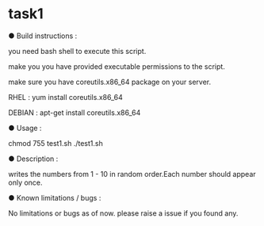 # task1
● Build instructions :

you need bash shell to execute this script.

make you you have provided executable permissions to the script.

make sure you have coreutils.x86_64 package on your server.

RHEL :
yum install coreutils.x86_64

DEBIAN :
apt-get install coreutils.x86_64

● Usage :

chmod 755 test1.sh
./test1.sh

● Description :

writes the numbers from 1 - 10 in random order.Each number should appear only once.

● Known limitations / bugs :

No limitations  or bugs as of now. please raise a issue if you found any.
